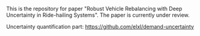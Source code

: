 This is the repository for paper "Robust Vehicle Rebalancing with Deep Uncertainty in Ride-hailing Systems". The paper is currently under review.

Uncertainty quantification part: https://github.com/elxl/demand-uncertainty

